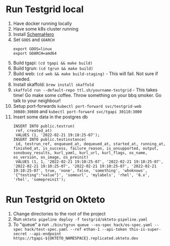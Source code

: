 # Run Testgrid local

1. Have docker running locally
1. Have some k8s cluster running
1. Install [SchemaHero](https://schemahero.io/docs/installing/kubectl/)
1. Set `GOOS` and `GOARCH`
   ```
   export GOOS=linux
   export GOARCH=amd64
   ``` 
1. Build tgapi: `(cd tgapi && make build)`
1. Build tgrun: `(cd tgrun && make build)`
1. Build web: `(cd web && make build-staging)` - This will fail. Not sure if needed.
1. Install skaffold: `brew install skaffold`
1. `skaffold run --default-repo ttl.sh/yourname-testgrid` - This takes time! Go make some coffee. Throw something on your bbq smoker. Go talk to your neighbour!
1. Setup port-forwards `kubectl port-forward svc/testgrid-web 30880:30880` and `kubectl port-forward svc/tgapi 30110:3000`
1. Insert some data in the postgres db
   ```
   INSERT INTO public.testrun(
	ref, created_at)
	VALUES (1, '2022-02-21 19:10:25-07');
   INSERT INTO public.testinstance(
	id, testrun_ref, enqueued_at, dequeued_at, started_at, running_at, finished_at, is_success, failure_reason, is_unsupported, output, sonobuoy_results, kurl_yaml, kurl_url, kurl_flags, os_name, os_version, os_image, os_preinit)
	VALUES (1, 1, '2022-02-21 19:10:25-07', '2022-02-21 19:10:25-07', '2022-02-21 19:10:25-07', '2022-02-21 19:10:25-07', '2022-02-21 19:10:25-07', true, 'none', false, 'something', 'whoknows', '{"testing":"value"}', 'someurl', 'mylabels', 'rhel', '8.x', 'rhel', 'somepreinit');
   ```

# Run Testgrid on Okteto

1. Change directories to the root of the project
1. Run `okteto pipeline deploy -f testgrid/okteto-pipeline.yaml`
1. To "queue" a run `./bin/tgrun queue --os-spec hack/os-spec.yaml --spec hack/test-spec.yaml --ref ethan-1 --api-token this-is-super-secret --api-endpoint https://tgapi-${OKTETO_NAMESPACE}.replicated.okteto.dev`
